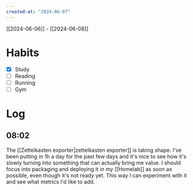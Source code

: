 ```yaml
---
created-at: "2024-06-07"
---
```


[[2024-06-06]] - [[2024-06-08]]

# Habits

- [x] Study
- [ ] Reading
- [ ] Running
- [ ] Gym

# Log

## 08:02

The [[Zettelkasten exporter|zettelkasten exporter]] is taking shape. I've been putting in 1h a day for the past few days and it's nice to see how it's slowly turning into something that can actually bring me value. I should focus into packaging and deploying it in my [[Homelab]] as soon as possible, even though it's not ready yet. This way I can experiment with it and see what metrics I'd like to add.
